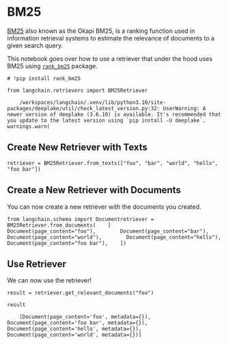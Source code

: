 BM25
====

[BM25](https://en.wikipedia.org/wiki/Okapi_BM25) also known as the Okapi BM25, is a ranking function used in information retrieval systems to estimate the relevance of documents to a given search query.

This notebook goes over how to use a retriever that under the hood uses BM25 using [`rank_bm25`](https://github.com/dorianbrown/rank_bm25) package.

    # !pip install rank_bm25

    from langchain.retrievers import BM25Retriever

        /workspaces/langchain/.venv/lib/python3.10/site-packages/deeplake/util/check_latest_version.py:32: UserWarning: A newer version of deeplake (3.6.10) is available. It's recommended that you update to the latest version using `pip install -U deeplake`.      warnings.warn(

Create New Retriever with Texts[](#create-new-retriever-with-texts "Direct link to Create New Retriever with Texts")
---------------------------------------------------------------------------------------------------------------------

    retriever = BM25Retriever.from_texts(["foo", "bar", "world", "hello", "foo bar"])

Create a New Retriever with Documents[](#create-a-new-retriever-with-documents "Direct link to Create a New Retriever with Documents")
---------------------------------------------------------------------------------------------------------------------------------------

You can now create a new retriever with the documents you created.

    from langchain.schema import Documentretriever = BM25Retriever.from_documents(    [        Document(page_content="foo"),        Document(page_content="bar"),        Document(page_content="world"),        Document(page_content="hello"),        Document(page_content="foo bar"),    ])

Use Retriever[](#use-retriever "Direct link to Use Retriever")
---------------------------------------------------------------

We can now use the retriever!

    result = retriever.get_relevant_documents("foo")

    result

        [Document(page_content='foo', metadata={}),     Document(page_content='foo bar', metadata={}),     Document(page_content='hello', metadata={}),     Document(page_content='world', metadata={})]